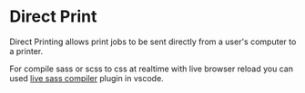 # Direct Print
Direct Printing allows print jobs to be sent directly from a user's computer to a printer.


For compile sass or scss to css at realtime with live browser reload you can used [live sass compiler](https://marketplace.visualstudio.com/items?itemName=ritwickdey.live-sass) plugin in vscode.